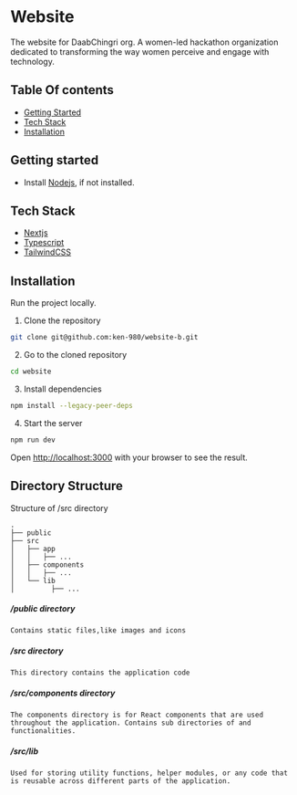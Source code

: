 # Website

The website for DaabChingri org. A women-led hackathon organization dedicated to transforming the way women perceive and engage with technology.

## Table Of contents

- [Getting Started](#getting-started)
- [Tech Stack](#tech-stack)
- [Installation](#installation)

## Getting started

- Install [Nodejs](https://nodejs.org/en), if not installed.

## Tech Stack

- [Nextjs](https://nextjs.org/)
- [Typescript](https://typescriptlang.org/)
- [TailwindCSS](https://tailwindcss.com/docs)

## Installation

Run the project locally.

1. Clone the repository

```bash
git clone git@github.com:ken-980/website-b.git
```

2. Go to the cloned repository

```bash
cd website
```

3. Install dependencies

```bash
npm install --legacy-peer-deps
```

4. Start the server

```bash
npm run dev
```

Open [http://localhost:3000](http://localhost:3000) with your browser to see the result.

## Directory Structure

Structure of /src directory

```
.
├── public
├── src
│   ├── app
│   │   ├── ...
│   ├── components
│   │   ├── ...
│   └── lib
│         ├── ...

```

##### /public directory

    Contains static files,like images and icons

##### /src directory

    This directory contains the application code

##### /src/components directory

    The components directory is for React components that are used throughout the application. Contains sub directories of and functionalities.

##### /src/lib

    Used for storing utility functions, helper modules, or any code that is reusable across different parts of the application.
